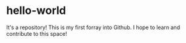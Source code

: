 # hello-world
It's a repository! This is my first forray into Github. I hope to learn and contribute to this space!
